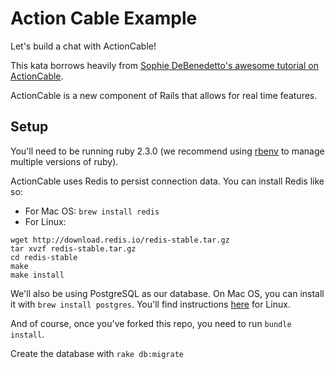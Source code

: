 Action Cable Example
===

Let's build a chat with ActionCable!

This kata borrows heavily from [Sophie DeBenedetto's awesome tutorial on ActionCable](https://blog.heroku.com/archives/2016/5/9/real_time_rails_implementing_websockets_in_rails_5_with_action_cable).

ActionCable is a new component of Rails that allows for real time features.


## Setup

You'll need to be running ruby 2.3.0 (we recommend using [rbenv](https://github.com/rbenv/rbenv) to manage multiple versions of ruby).

ActionCable uses Redis to persist connection data. You can install Redis like so:
* For Mac OS: `brew install redis`
* For Linux:
```
wget http://download.redis.io/redis-stable.tar.gz
tar xvzf redis-stable.tar.gz
cd redis-stable
make
make install
```

We'll also be using PostgreSQL as our database. On Mac OS, you can install it with `brew install postgres`. You'll find instructions [here](https://wiki.postgresql.org/wiki/Detailed_installation_guides) for Linux.

And of course, once you've forked this repo, you need to run `bundle install`.

Create the database with `rake db:migrate`

